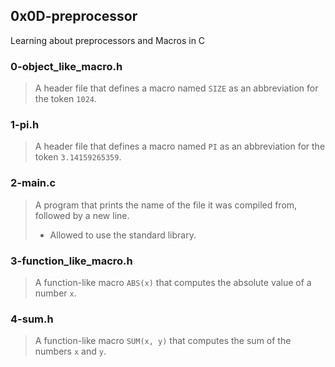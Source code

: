 ## 0x0D-preprocessor
Learning about preprocessors and Macros in C

### 0-object_like_macro.h
> A header file that defines a macro named `SIZE` as an abbreviation for the token `1024`.

### 1-pi.h
> A header file that defines a macro named `PI` as an abbreviation for the token `3.14159265359`.

### 2-main.c
> A program that prints the name of the file it was compiled from, followed by a new line.
> * Allowed to use the standard library.

### 3-function_like_macro.h
> A function-like macro `ABS(x)` that computes the absolute value of a number `x`.

### 4-sum.h
> A function-like macro `SUM(x, y)` that computes the sum of the numbers `x` and `y`.